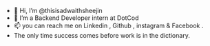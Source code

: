 - 👋 Hi, I’m @thisisadwaithsheejin
- 🌱 I’m a Backend Developer intern at DotCod 
- 📫 you can reach me on Linkedin , Github , instagram & Facebook . 
- The only time success comes before work is in the dictionary.
<!---
thisisadwaithsheejin/thisisadwaithsheejin is a ✨ special ✨ repository because its `README.md` (this file) appears on your GitHub profile.
You can click the Preview link to take a look at your changes.
--->
